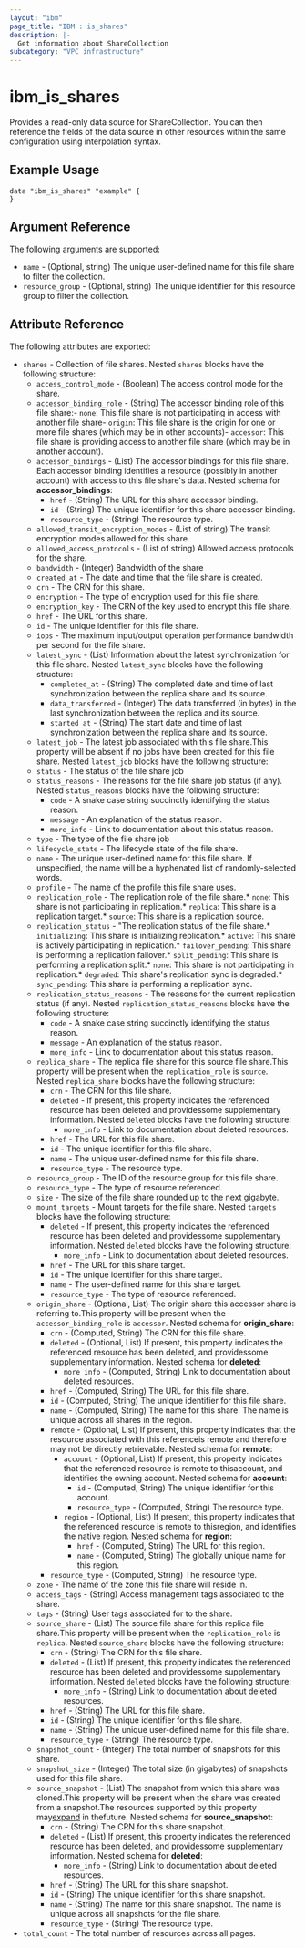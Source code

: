 ```yaml
---
layout: "ibm"
page_title: "IBM : is_shares"
description: |-
  Get information about ShareCollection
subcategory: "VPC infrastructure"
---
```


# ibm\_is_shares

Provides a read-only data source for ShareCollection. You can then reference the fields of the data source in other resources within the same configuration using interpolation syntax.

## Example Usage

```hcl
data "ibm_is_shares" "example" {
}
```

## Argument Reference

The following arguments are supported:

- `name` - (Optional, string) The unique user-defined name for this file share to filter the collection.
- `resource_group` - (Optional, string) The unique identifier for this resource group to filter the collection.

## Attribute Reference

The following attributes are exported:

- `shares` - Collection of file shares. Nested `shares` blocks have the following structure:
	- `access_control_mode` - (Boolean) The access control mode for the share.
	- `accessor_binding_role` - (String) The accessor binding role of this file share:- `none`: This file share is not participating in access with another file share- `origin`: This file share is the origin for one or more file shares  (which may be in other accounts)- `accessor`: This file share is providing access to another file share  (which may be in another account).
	- `accessor_bindings` - (List) The accessor bindings for this file share. Each accessor binding identifies a resource (possibly in another account) with access to this file share's data.
		Nested schema for **accessor_bindings**:
		- `href` - (String) The URL for this share accessor binding.
		- `id` - (String) The unique identifier for this share accessor binding.
		- `resource_type` - (String) The resource type.
	- `allowed_transit_encryption_modes` - (List of string) The transit encryption modes allowed for this share.
	- `allowed_access_protocols` - (List of string) Allowed access protocols for the share.
	- `bandwidth` - (Integer) Bandwidth of the share
	- `created_at` - The date and time that the file share is created.
	- `crn` - The CRN for this share.
	- `encryption` - The type of encryption used for this file share.
	- `encryption_key` - The CRN of the key used to encrypt this file share.
	- `href` - The URL for this share.
	- `id` - The unique identifier for this file share.
	- `iops` - The maximum input/output operation performance bandwidth per second for the file share.
	- `latest_sync` - (List) Information about the latest synchronization for this file share.
		Nested `latest_sync` blocks have the following structure:
		- `completed_at` - (String) The completed date and time of last synchronization between the replica share and its source.
		- `data_transferred` - (Integer) The data transferred (in bytes) in the last synchronization between the replica and its source.
		- `started_at` - (String) The start date and time of last synchronization between the replica share and its source.
	- `latest_job` - The latest job associated with this file share.This property will be absent if no jobs have been created for this file share. Nested `latest_job` blocks have the following structure:
    - `status` - The status of the file share job
    - `status_reasons` - The reasons for the file share job status (if any). Nested `status_reasons` blocks have the following structure:
      - `code` - A snake case string succinctly identifying the status reason.
      - `message` - An explanation of the status reason.
      - `more_info` - Link to documentation about this status reason.
    - `type` - The type of the file share job
	- `lifecycle_state` - The lifecycle state of the file share.
	- `name` - The unique user-defined name for this file share. If unspecified, the name will be a hyphenated list of randomly-selected words.
	- `profile` - The name of the profile this file share uses.
	- `replication_role`  - The replication role of the file share.* `none`: This share is not participating in replication.* `replica`: This share is a replication target.* `source`: This share is a replication source.
    - `replication_status` - "The replication status of the file share.* `initializing`: This share is initializing replication.* `active`: This share is actively participating in replication.* `failover_pending`: This share is performing a replication failover.* `split_pending`: This share is performing a replication split.* `none`: This share is not participating in replication.* `degraded`: This share's replication sync is degraded.* `sync_pending`: This share is performing a replication sync.
    - `replication_status_reasons` - The reasons for the current replication status (if any). Nested `replication_status_reasons` blocks have the following structure:
      - `code` - A snake case string succinctly identifying the status reason.
      - `message` - An explanation of the status reason.
      - `more_info` - Link to documentation about this status reason. 
	- `replica_share` - The replica file share for this source file share.This property will be present when the `replication_role` is `source`. Nested `replica_share` blocks have the following structure:
      - `crn` - The CRN for this file share.
      - `deleted` - If present, this property indicates the referenced resource has been deleted and providessome supplementary information. Nested `deleted` blocks have the following structure:
        - `more_info` - Link to documentation about deleted resources.
      - `href` - The URL for this file share.
      - `id` - The unique identifier for this file share.
      - `name` - The unique user-defined name for this file share.
      - `resource_type` - The resource type.
	- `resource_group` - The ID of the resource group for this file share.
	- `resource_type` - The type of resource referenced.
	- `size` - The size of the file share rounded up to the next gigabyte.
	- `mount_targets` - Mount targets for the file share. Nested `targets` blocks have the following structure:
    	- `deleted` - If present, this property indicates the referenced resource has been deleted and providessome supplementary information. Nested `deleted` blocks have the following structure:
    		- `more_info` - Link to documentation about deleted resources.
    	- `href` - The URL for this share target.
    	- `id` - The unique identifier for this share target.
    	- `name` - The user-defined name for this share target.
    	- `resource_type` - The type of resource referenced.
	- `origin_share` - (Optional, List) The origin share this accessor share is referring to.This property will be present when the `accessor_binding_role` is `accessor`.
		Nested schema for **origin_share**:
		- `crn` - (Computed, String) The CRN for this file share.
		- `deleted` - (Optional, List) If present, this property indicates the referenced resource has been deleted, and providessome supplementary information.
			Nested schema for **deleted**:
			- `more_info` - (Computed, String) Link to documentation about deleted resources.
		- `href` - (Computed, String) The URL for this file share.
		- `id` - (Computed, String) The unique identifier for this file share.
		- `name` - (Computed, String) The name for this share. The name is unique across all shares in the region.
		- `remote` - (Optional, List) If present, this property indicates that the resource associated with this referenceis remote and therefore may not be directly retrievable.
			Nested schema for **remote**:
			- `account` - (Optional, List) If present, this property indicates that the referenced resource is remote to thisaccount, and identifies the owning account.
				Nested schema for **account**:
				- `id` - (Computed, String) The unique identifier for this account.
				- `resource_type` - (Computed, String) The resource type.
			- `region` - (Optional, List) If present, this property indicates that the referenced resource is remote to thisregion, and identifies the native region.
				Nested schema for **region**:
				- `href` - (Computed, String) The URL for this region.
				- `name` - (Computed, String) The globally unique name for this region.
		- `resource_type` - (Computed, String) The resource type.
	- `zone` - The name of the zone this file share will reside in.
	- `access_tags`  - (String) Access management tags associated to the share.
	- `tags`  - (String) User tags associated for to the share.
	- `source_share` - (List) The source file share for this replica file share.This property will be present when the `replication_role` is `replica`. Nested `source_share` blocks have the following structure:
      - `crn` - (String) The CRN for this file share.
      - `deleted` - (List)  If present, this property indicates the referenced resource has been deleted and providessome supplementary information. Nested `deleted` blocks have the following structure:
        - `more_info` - (String) Link to documentation about deleted resources.
      - `href` - (String) The URL for this file share.
      - `id` - (String) The unique identifier for this file share.
      - `name` - (String) The unique user-defined name for this file share.
      - `resource_type` - (String) The resource type.
	- `snapshot_count` - (Integer) The total number of snapshots for this share.
	- `snapshot_size` - (Integer) The total size (in gigabytes) of snapshots used for this file share.
	- `source_snapshot` - (List) The snapshot from which this share was cloned.This property will be present when the share was created from a snapshot.The resources supported by this property may[expand](https://cloud.ibm.com/apidocs/vpc#property-value-expansion) in thefuture.
		Nested schema for **source_snapshot**:
		- `crn` - (String) The CRN for this share snapshot.
		- `deleted` - (List) If present, this property indicates the referenced resource has been deleted, and providessome supplementary information.
			Nested schema for **deleted**:
			- `more_info` - (String) Link to documentation about deleted resources.
		- `href` - (String) The URL for this share snapshot.
		- `id` - (String) The unique identifier for this share snapshot.
		- `name` - (String) The name for this share snapshot. The name is unique across all snapshots for the file share.
		- `resource_type` - (String) The resource type.
- `total_count` - The total number of resources across all pages.

